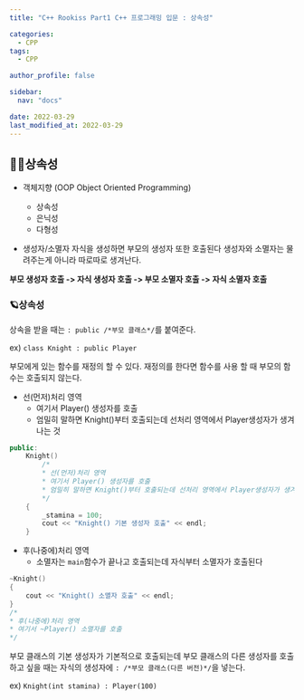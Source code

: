 ```yaml
---
title: "C++ Rookiss Part1 C++ 프로그래밍 입문 : 상속성"

categories:
  - CPP
tags:
  - CPP

author_profile: false

sidebar:
  nav: "docs"

date: 2022-03-29
last_modified_at: 2022-03-29
---
```



## 🙇‍♀️상속성


* 객체지향 (OOP Object Oriented Programming)
  - 상속성
  - 은닉성
  - 다형성

* 생성자/소멸자
자식을 생성하면 부모의 생성자 또한 호출된다
생성자와 소멸자는 물려주는게 아니라 따로따로 생겨난다.

**부모 생성자 호출 -> 자식 생성자 호출 -> 부모 소멸자 호출 -> 자식 소멸자 호출**



### 🪐상속성


상속을 받을 때는 `: public /*부모 클래스*/`를 붙여준다.

ex) `class Knight : public Player`


부모에게 있는 함수를 재정의 할 수 있다. 재정의를 한다면 함수를 사용 할 때 부모의 함수는 호출되지 않는다.

* 선(먼저)처리 영역
  - 여기서 Player() 생성자를 호출
  - 엄밀히 말하면 Knight()부터 호출되는데 선처리 영역에서 Player생성자가 생겨나는 것

```cpp
public:
	Knight()
		/*
		* 선(먼저)처리 영역
		* 여기서 Player() 생성자를 호출
		* 엄밀히 말하면 Knight()부터 호출되는데 선처리 영역에서 Player생성자가 생겨나는 것
		*/
	{
		_stamina = 100;
		cout << "Knight() 기본 생성자 호출" << endl;
	}
```

* 후(나중에)처리 영역
  - 소멸자는 `main`함수가 끝나고 호출되는데 자식부터 소멸자가 호출된다
```cpp
~Knight()
{
	cout << "Knight() 소멸자 호출" << endl;
}
/*
* 후(나중에)처리 영역
* 여기서 ~Player() 소멸자를 호출
*/
```

부모 클래스의 기본 생성자가 기본적으로 호출되는데 부모 클래스의 다른 생성자를 호출하고 싶을 때는 자식의 생성자에 ` : /*부모 클래스(다른 버전)*/ `을 넣는다.

ex) `Knight(int stamina) : Player(100)`